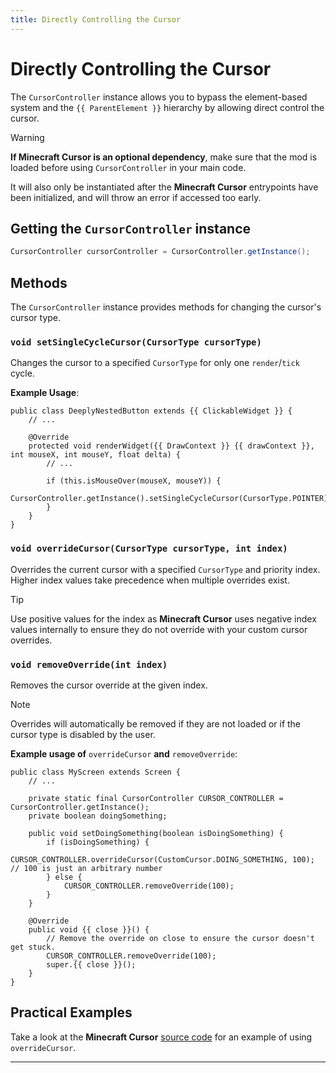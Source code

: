 ```yaml
---
title: Directly Controlling the Cursor
---
```

# Directly Controlling the Cursor

The <code>CursorController</code> instance allows you to bypass the element-based system and the `{{ ParentElement }}` hierarchy by allowing direct control the cursor.

> [!WARNING]
> **If Minecraft Cursor is an optional dependency**, make sure that the mod is loaded before using `CursorController` in your main code. 
> 
> It will also only be instantiated after the **Minecraft Cursor** entrypoints have been initialized, and will throw an error if accessed too early.

## Getting the `CursorController` instance
```java
CursorController cursorController = CursorController.getInstance();
```
## Methods

The `CursorController` instance provides methods for changing the cursor's cursor type.

### `void setSingleCycleCursor(CursorType cursorType)`
Changes the cursor to a specified `CursorType` for only one `render`/`tick` cycle. 

**Example Usage**:
```java-vue:line-numbers [DeeplyNestButton.java]
public class DeeplyNestedButton extends {{ ClickableWidget }} {
    // ...

    @Override
    protected void renderWidget({{ DrawContext }} {{ drawContext }}, int mouseX, int mouseY, float delta) {
        // ...

        if (this.isMouseOver(mouseX, mouseY)) {
            CursorController.getInstance().setSingleCycleCursor(CursorType.POINTER);
        }
    }
}
```

### `void overrideCursor(CursorType cursorType, int index)`
Overrides the current cursor with a specified `CursorType` and priority index. Higher index values take precedence when multiple overrides exist.

> [!TIP]
> Use positive values for the index as **Minecraft Cursor** uses negative index values internally to ensure they do not override with your custom cursor overrides.

### `void removeOverride(int index)`
Removes the cursor override at the given index.

> [!NOTE]
> Overrides will automatically be removed if they are not loaded or if the cursor type is disabled by the user.

**Example usage of** `overrideCursor` **and** `removeOverride`:
```java-vue:line-numbers [MyScreen.java]
public class MyScreen extends Screen {
    // ...

    private static final CursorController CURSOR_CONTROLLER = CursorController.getInstance();
    private boolean doingSomething;

    public void setDoingSomething(boolean isDoingSomething) {
        if (isDoingSomething) {
            CURSOR_CONTROLLER.overrideCursor(CustomCursor.DOING_SOMETHING, 100); // 100 is just an arbitrary number
        } else {
            CURSOR_CONTROLLER.removeOverride(100);
        }
    }

    @Override
    public void {{ close }}() {
        // Remove the override on close to ensure the cursor doesn't get stuck.
        CURSOR_CONTROLLER.removeOverride(100);
        super.{{ close }}();
    }
}
```

## Practical Examples
Take a look at the **Minecraft Cursor** [source code](https://github.com/fishstiz/minecraft-cursor/blob/release/1.21.4/common/src/main/java/io/github/fishstiz/minecraftcursor/gui/widget/CursorOptionsHandler.java#L72) for an example of using `overrideCursor`.

---

<script setup lang="ts">
import useMappings from '../composables/useMappings';

const { Element, ParentElement, ClickableWidget, DrawContext, drawContext, close } = useMappings()
</script>
